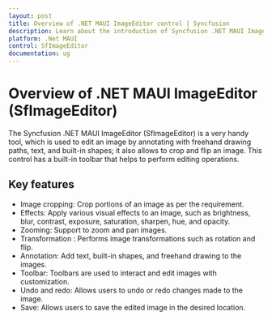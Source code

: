 ```yaml
---
layout: post
title: Overview of .NET MAUI ImageEditor control | Syncfusion
description: Learn about the introduction of Syncfusion .NET MAUI ImageEditor(SfImageEditor) control, its basic features, and the functionalities of imageeditor.
platform: .Net MAUI
control: SfImageEditor
documentation: ug
---
```


# Overview of .NET MAUI ImageEditor (SfImageEditor)

The Syncfusion .NET MAUI ImageEditor (SfImageEditor) is a very handy tool, which is used to edit an image by annotating with freehand drawing paths, text, and built-in shapes; it also allows to crop and flip an image. This control has a built-in toolbar that helps to perform editing operations.

## Key features
 * Image cropping: Crop portions of an image as per the requirement.
 * Effects: Apply various visual effects to an image, such as brightness, blur, contrast, exposure, saturation, sharpen, hue, and opacity.
 * Zooming: Support to zoom and pan images.
 * Transformation : Performs image transformations such as rotation and flip.
 * Annotation: Add text, built-in shapes, and freehand drawing to the images.
 * Toolbar: Toolbars are used to interact and edit images with customization.
 * Undo and redo: Allows users to undo or redo changes made to the image.
 * Save: Allows users to save the edited image in the desired location.
